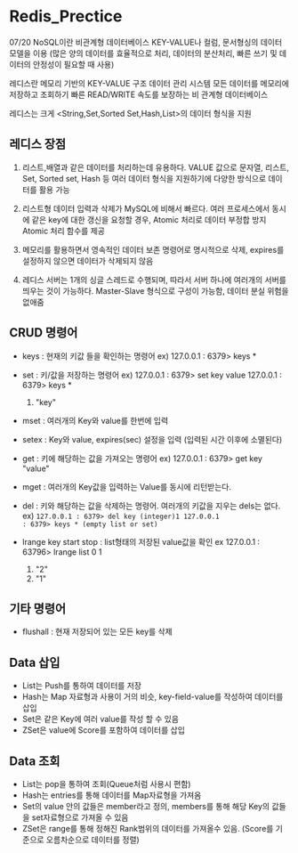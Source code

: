 # Redis_Prectice
07/20
NoSQL이란 비관계형 데이터베이스 KEY-VALUE나 컬럼, 문서형싱의 데이터 모델을 이용
(많은 양의 데이터를 효율적으로 처리, 데이터의 분산처리, 빠른 쓰기 및 데이터의 안정성이 필요할 때 사용)

레디스란 메모리 기반의 KEY-VALUE 구조 데이터 관리 시스템
모든 데이터를 메모리에 저장하고 조회하기 빠른 READ/WRITE 속도를 보장하는 비 관계형 데이터베이스

레디스는 크게 <String,Set,Sorted Set,Hash,List>의 데이터 형식을 지원

## 레디스 장점
1. 리스트,배열과 같은 데이터를 처리하는데 유용하다.
	VALUE 값으로 문자열, 리스트, Set, Sorted set, Hash 등 여러 데이터 형식을 지원하기에 다양한 방식으로 데이터를 활용 가능

2. 리스트형 데이터 입력과 삭제가 MySQL에 비해서 빠르다.
	여러 프로세스에서 동시에 같은 key에 대한 갱신을 요청할 경우, Atomic 처리로 데이터 부정합 방지Atomic 처리 함수를 제공

3. 메모리를 활용하면서 영속적인 데이터 보존
	명령어로 명시적으로 삭제, expires를 설정하지 않으면 데이터가 삭제되지 않음

4. 레디스 서버는 1개의 싱글 스레드로 수행되며, 따라서 서버 하나에 여러개의 서버를 띄우는 것이 가능하다.
	Master-Slave 형식으로 구성이 가능함, 데이터 분실 위험을 없애줌


## CRUD 명령어

- keys : 현재의 키값 들을 확인하는 명령어
ex) 127.0.0.1 : 6379> keys *

- set : 키/값을 저장하는 명령어
ex) 127.0.0.1 : 6379> set key value
     127.0.0.1 : 6379> keys *
     1) "key"	

- mset : 여러개의 Key와 value를 한번에 입력

- setex : Key와 value, expires(sec) 설정을 입력
(입력된 시간 이후에 소멸된다)

- get : 키에 해당하는 값을 가져오는 명령어
ex) 127.0.0.1 : 6379> get key
     "value"

- mget : 여러개의 Key값을 입력하는 Value를 동시에 리턴받는다.

- del : 키와 해당하는 값을 삭제하는 명령어. 여러개의 키값을 지우는 dels는 없다.
ex) <code>127.0.0.1 : 6379> del key
     (integer)1
     127.0.0.1 : 6379> keys *
     (empty list or set)</code>

- lrange key start stop : list형태의 저장된 value값을 확인
ex 127.0.0.1 : 63796> lrange list 0 1
    1) "2"
    2) "1"



## 기타 명령어

- flushall : 현재 저장되어 있는 모든 key를 삭제



## Data 삽입

- List는 Push를 통하여 데이터를 저장
- Hash는 Map 자료형과 사용이 거의 비슷, key-field-value를 작성하여 데이터를 삽입
- Set은 같은 Key에 여러 value를 작성 할 수 있음
- ZSet은 value에 Score를 포함하여 데이터를 삽입


## Data 조회

- List는 pop을 통하여 조회(Queue처럼 사용시 편함)
- Hash는 entries를 통해 데이터를 Map자료형을 가져옴
- Set의 value 안의 값들은 member라고 정의, members를 통해 해당 Key의 값들을 set자료형으로 가져올 수 있음
- ZSet은 range를 통해 정해진 Rank범위의 데이터를 가져올수 있음. (Score를 기준으로 오름차순으로 데이터를 정렬)

